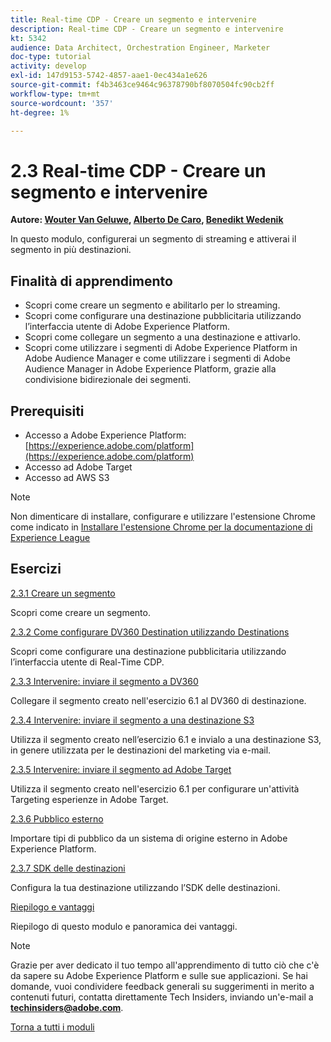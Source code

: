 ```yaml
---
title: Real-time CDP - Creare un segmento e intervenire
description: Real-time CDP - Creare un segmento e intervenire
kt: 5342
audience: Data Architect, Orchestration Engineer, Marketer
doc-type: tutorial
activity: develop
exl-id: 147d9153-5742-4857-aae1-0ec434a1e626
source-git-commit: f4b3463ce9464c96378790bf8070504fc90cb2ff
workflow-type: tm+mt
source-wordcount: '357'
ht-degree: 1%

---
```


# 2.3 Real-time CDP - Creare un segmento e intervenire

**Autore: [Wouter Van Geluwe](https://www.linkedin.com/in/woutervangeluwe/), [Alberto De Caro](https://www.linkedin.com/in/albertodecaro/), [Benedikt Wedenik](https://www.linkedin.com/in/benedikt-wedenik/)**

In questo modulo, configurerai un segmento di streaming e attiverai il segmento in più destinazioni.

## Finalità di apprendimento

- Scopri come creare un segmento e abilitarlo per lo streaming.
- Scopri come configurare una destinazione pubblicitaria utilizzando l’interfaccia utente di Adobe Experience Platform.
- Scopri come collegare un segmento a una destinazione e attivarlo.
- Scopri come utilizzare i segmenti di Adobe Experience Platform in Adobe Audience Manager e come utilizzare i segmenti di Adobe Audience Manager in Adobe Experience Platform, grazie alla condivisione bidirezionale dei segmenti.

## Prerequisiti

- Accesso a Adobe Experience Platform: [https://experience.adobe.com/platform](https://experience.adobe.com/platform)
- Accesso ad Adobe Target
- Accesso ad AWS S3

>[!NOTE]
>
>Non dimenticare di installare, configurare e utilizzare l&#39;estensione Chrome come indicato in [Installare l&#39;estensione Chrome per la documentazione di Experience League](../../gettingstarted/gettingstarted/ex1.md)

## Esercizi

[2.3.1 Creare un segmento](./ex1.md)

Scopri come creare un segmento.

[2.3.2 Come configurare DV360 Destination utilizzando Destinations](./ex2.md)

Scopri come configurare una destinazione pubblicitaria utilizzando l’interfaccia utente di Real-Time CDP.

[2.3.3 Intervenire: inviare il segmento a DV360](./ex3.md)

Collegare il segmento creato nell&#39;esercizio 6.1 al DV360 di destinazione.

[2.3.4 Intervenire: inviare il segmento a una destinazione S3](./ex4.md)

Utilizza il segmento creato nell’esercizio 6.1 e invialo a una destinazione S3, in genere utilizzata per le destinazioni del marketing via e-mail.

[2.3.5 Intervenire: inviare il segmento ad Adobe Target](./ex5.md)

Utilizza il segmento creato nell&#39;esercizio 6.1 per configurare un&#39;attività Targeting esperienze in Adobe Target.

[2.3.6 Pubblico esterno](./ex6.md)

Importare tipi di pubblico da un sistema di origine esterno in Adobe Experience Platform.

[2.3.7 SDK delle destinazioni](./ex7.md)

Configura la tua destinazione utilizzando l’SDK delle destinazioni.

[Riepilogo e vantaggi](./summary.md)

Riepilogo di questo modulo e panoramica dei vantaggi.

>[!NOTE]
>
>Grazie per aver dedicato il tuo tempo all&#39;apprendimento di tutto ciò che c&#39;è da sapere su Adobe Experience Platform e sulle sue applicazioni. Se hai domande, vuoi condividere feedback generali su suggerimenti in merito a contenuti futuri, contatta direttamente Tech Insiders, inviando un&#39;e-mail a **techinsiders@adobe.com**.

[Torna a tutti i moduli](../../../overview.md)
